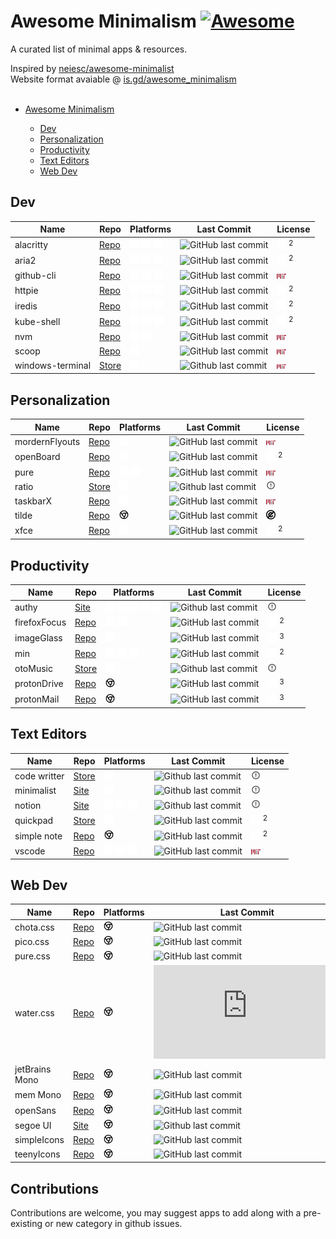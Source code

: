 # Awesome Minimalism [![Awesome](https://awesome.re/badge-flat.svg)](https://awesome.re)

A curated list of minimal apps & resources.

Inspired by [neiesc/awesome-minimalist](https://github.com/neiesc/awesome-minimalist#awesome-minimalist-frameworks-)<br>
Website format avaiable @ [is.gd/awesome_minimalism](https://is.gd/awesome_minimalism)
<br><br>
- [Awesome Minimalism](#awesome-minimalism-)

  - [Dev](#dev)
  - [Personalization](#personalization)
  - [Productivity](#productivity)
  - [Text Editors](#text-editors)
  - [Web Dev](#web-dev)

## Dev

| Name              | Repo                                                   | Platforms                                                                                                                                             | Last Commit                                                                                                    | License                                                        |
|------------------ |------------------------------------------------------- |------------------------------------------------------------------------------------------------------------------------------------------------------ |--------------------------------------------------------------------------------------------------------------- |--------------------------------------------------------------- |
| alacritty         | [Repo](https://github.com/alacritty/alacritty)         | <img src="icons/platforms/windows.svg" width="15"> <img src="icons/platforms/apple.svg" width="15"> <img src="icons/platforms/linux.svg" width="15">  | ![GitHub last commit](https://img.shields.io/github/last-commit/alacritty/alacritty?style=flat-square)         | <img src="icons/license/apache.svg" width="15"> <sup>2</sup>   |
| aria2             | [Repo](https://github.com/aria2/aria2)                 | <img src="icons/platforms/windows.svg" width="15"> <img src="icons/platforms/apple.svg" width="15"> <img src="icons/platforms/linux.svg" width="15">  | ![GitHub last commit](https://img.shields.io/github/last-commit/aria2/aria2?style=flat-square)                 | <img src="icons/license/gpl.svg" width="15"> <sup>2</sup>      |
| github-cli        | [Repo](https://github.com/cli/cli)                     | <img src="icons/platforms/windows.svg" width="15"> <img src="icons/platforms/apple.svg" width="15"> <img src="icons/platforms/linux.svg" width="15">  | ![GitHub last commit](https://img.shields.io/github/last-commit/cli/cli?style=flat-square)                     | <img src="icons/license/mit.svg" width="15">                   |
| httpie            | [Repo](https://github.com/httpie/httpie)               | <img src="icons/platforms/windows.svg" width="15"> <img src="icons/platforms/apple.svg" width="15"> <img src="icons/platforms/linux.svg" width="15">  | ![GitHub last commit](https://img.shields.io/github/last-commit/httpie/httpie?style=flat-square)               | <img src="icons/license/freebsd.svg" width="15"> <sup>2</sup>  |
| iredis            | [Repo](https://github.com/laixintao/iredis)            | <img src="icons/platforms/windows.svg" width="15"> <img src="icons/platforms/apple.svg" width="15"> <img src="icons/platforms/linux.svg" width="15">  | ![GitHub last commit](https://img.shields.io/github/last-commit/laixintao/iredis?style=flat-square)            | <img src="icons/license/freebsd.svg" width="15"> <sup>2</sup>  |
| kube-shell        | [Repo](https://github.com/cloudnativelabs/kube-shell)  | <img src="icons/platforms/windows.svg" width="15"> <img src="icons/platforms/apple.svg" width="15"> <img src="icons/platforms/linux.svg" width="15">  | ![GitHub last commit](https://img.shields.io/github/last-commit/cloudnativelabs/kube-shell?style=flat-square)  | <img src="icons/license/apache.svg" width="15"> <sup>2</sup>   |
| nvm               | [Repo](https://github.com/nvm-sh/nvm)                  | <img src="icons/platforms/apple.svg" width="15"> <img src="icons/platforms/linux.svg" width="15">                                                     | ![GitHub last commit](https://img.shields.io/github/last-commit/nvm-sh/nvm?style=flat-square)                  | <img src="icons/license/mit.svg" width="15">                   |
| scoop             | [Repo](https://github.com/ScoopInstaller/Scoop/)       | <img src="icons/platforms/windows.svg" width="15">                                                                                                    | ![GitHub last commit](https://img.shields.io/github/last-commit/ScoopInstaller/Scoop?style=flat-square)        | <img src="icons/license/mit.svg" width="15">                   |
| windows-terminal  | [Store](https://is.gd/HAXFZL)                          | <img src="icons/platforms/windows.svg" width="15">                                                                                                    | ![Github last commit](https://img.shields.io/github/last-commit/Microsoft/Terminal?style=flat-square)          | <img src="icons/license/mit.svg" width="15">                   |

## Personalization

| Name            | Repo                                                                 | Platforms                                                                                                                                             | Last Commit                                                                                                               | License                                                    |
|---------------- |--------------------------------------------------------------------- |------------------------------------------------------------------------------------------------------------------------------------------------------ |-------------------------------------------------------------------------------------------------------------------------- |----------------------------------------------------------- |
| mordernFlyouts  | [Repo](https://github.com/ModernFlyouts-Community/ModernFlyouts)     | <img src="icons/platforms/windows.svg" width="15">                                                                                                    | ![GitHub last commit](https://img.shields.io/github/last-commit/ModernFlyouts-Community/ModernFlyouts?style=flat-square)  | <img src="icons/license/mit.svg" width="15">               |
| openBoard       | [Repo](https://github.com/openboard-team/openboard)                  | <img src="icons/platforms/android.svg" width="15">                                                                                                    | ![GitHub last commit](https://img.shields.io/github/last-commit/openboard-team/openboard?style=flat-square)               | <img src="icons/license/gpl.svg" width="15"> <sup>2</sup>  |
| pure            | [Repo](https://github.com/sindresorhus/pure)                         | <img src="icons/platforms/apple.svg" width="15"> <img src="icons/platforms/linux.svg" width="15">                                                     | ![GitHub last commit](https://img.shields.io/github/last-commit/sindresorhus/pure?style=flat-square)                      | <img src="icons/license/mit.svg" width="15">               |
| ratio           | [Store](https://play.google.com/store/apps/details?id=com.bllocosn)  | <img src="icons/platforms/android.svg" width="15">                                                                                                    | ![Github last commit](https://img.shields.io/badge/last%20commit-N%2FA-yellow?style=flat-square)                          | <img src="icons/license/none.svg" width="15">              |
| taskbarX        | [Repo](https://github.com/ChrisAnd1998/TaskbarX)                     | <img src="icons/platforms/windows.svg" width="15">                                                                                                    | ![GitHub last commit](https://img.shields.io/github/last-commit/ChrisAnd1998/TaskbarX?style=flat-square)                  | <img src="icons/license/mit.svg" width="15">               |
| tilde           | [Repo](https://github.com/xvvvyz/tilde)                              | <img src="icons/platforms/chrome.svg" width="15">  | ![GitHub last commit](https://img.shields.io/github/last-commit/xvvvyz/tilde?style=flat-square)                           | <img src="icons/license/unlicense.svg" width="15">         |
| xfce            | [Repo](https://github.com/xfce-mirror/xfwm4)                         | <img src="icons/platforms/linux.svg" width="15">                                                                                                      | ![GitHub last commit](https://img.shields.io/github/last-commit/xfce-mirror/xfwm4?style=flat-square)                      | <img src="icons/license/gpl.svg" width="15"> <sup>2</sup>  |

## Productivity

| Name          | Repo                                                                                            | Platforms                                                                                                                                                                                                                                               | Last Commit                                                                                                      | License                                                        |
|-------------- |------------------------------------------------------------------------------------------------ |-------------------------------------------------------------------------------------------------------------------------------------------------------------------------------------------------------------------------------------------------------- |----------------------------------------------------------------------------------------------------------------- |--------------------------------------------------------------- |
| authy         | [Site](https://authy.com/download/)                                                             | <img src="icons/platforms/android.svg" width="15"> <img src="icons/platforms/ios.svg" width="15"> <img src="icons/platforms/windows.svg" width="15"> <img src="icons/platforms/apple.svg" width="15"> <img src="icons/platforms/linux.svg" width="15">  | ![Github last commit](https://img.shields.io/badge/last%20commit-N%2FA-yellow?style=flat-square)                 | <img src="icons/license/none.svg" width="15">                  |
| firefoxFocus  | [Repo](https://github.com/mozilla-mobile/focus-android)                                         | <img src="icons/platforms/android.svg" width="15"> <img src="icons/platforms/ios.svg" width="15">                                                                                                                                                       | ![GitHub last commit](https://img.shields.io/github/last-commit/mozilla-mobile/focus-android?style=flat-square)  | <img src="icons/license/mozilla.svg" width="15"> <sup>2</sup>  |
| imageGlass    | [Repo](https://github.com/d2phap/ImageGlass#imageglass---a-lightweight-versatile-image-viewer)  | <img src="icons/platforms/windows.svg" width="15">                                                                                                                                                                                                      | ![GitHub last commit](https://img.shields.io/github/last-commit/d2phap/ImageGlass?style=flat-square)             | <img src="icons/license/gpl.svg" width="15"> <sup>3</sup>      |
| min           | [Repo](https://github.com/minbrowser/min)                                                       | <img src="icons/platforms/windows.svg" width="15"> <img src="icons/platforms/apple.svg" width="15"> <img src="icons/platforms/linux.svg" width="15">                                                                                                    | ![GitHub last commit](https://img.shields.io/github/last-commit/minbrowser/min?style=flat-square)                | <img src="icons/license/apache.svg" width="15"> <sup>2</sup>   |
| otoMusic      | [Store](https://play.google.com/store/apps/details?id=com.piyush.music)                         | <img src="icons/platforms/android.svg" width="15">                                                                                                                                                                                                      | ![Github last commit](https://img.shields.io/badge/last%20commit-N%2FA-yellow?style=flat-square)                 | <img src="icons/license/none.svg" width="15">                  |
| protonDrive   | [Repo](https://github.com/ProtonMail/WebClients/tree/main/applications/drive)                   |<img src="icons/platforms/chrome.svg" width="15">  | ![GitHub last commit](https://img.shields.io/github/last-commit/Protonmail/WebClients?style=flat-square)         | <img src="icons/license/gpl.svg" width="15"> <sup>3</sup>      |
| protonMail    | [Repo](https://github.com/ProtonMail/WebClients/tree/main/applications/mail)                    | <img src="icons/platforms/chrome.svg" width="15">  | ![GitHub last commit](https://img.shields.io/github/last-commit/Protonmail/WebClients?style=flat-square)         | <img src="icons/license/gpl.svg" width="15"> <sup>3</sup>      |

## Text Editors

| Name          | Repo                                                                                        | Platforms                                                                                                                                             | Last Commit                                                                                                        | License                                                    |
|-------------- |-------------------------------------------------------------------------------------------- |------------------------------------------------------------------------------------------------------------------------------------------------------ |------------------------------------------------------------------------------------------------------------------- |----------------------------------------------------------- |
| code writter  | [Store](https://apps.microsoft.com/store/detail/code-writer/9WZDNCRFHZDT)                   | <img src="icons/platforms/windows.svg" width="15">                                                                                                    | ![Github last commit](https://img.shields.io/badge/last%20commit-N%2FA-yellow?style=flat-square)                   | <img src="icons/license/none.svg" width="15">              |
| minimalist    | [Site](https://www.minimalist.app)                                                          | <img src="icons/platforms/apple.svg" width="15">                                                                                                      | ![Github last commit](https://img.shields.io/badge/last%20commit-N%2FA-yellow?style=flat-square)                   | <img src="icons/license/none.svg" width="15">              |
| notion        | [Site](https://notion.so)                                                                   | <img src="icons/platforms/windows.svg" width="15"> <img src="icons/platforms/apple.svg" width="15"> <img src="icons/platforms/linux.svg" width="15">  | ![Github last commit](https://img.shields.io/badge/last%20commit-N%2FA-yellow?style=flat-square)                   | <img src="icons/license/none.svg" width="15">              |
| quickpad      | [Store](https://apps.microsoft.com/store/detail/quick-pad-fluent-notepad-app/9PDLWQHTLSV3)  | <img src="icons/platforms/windows.svg" width="15">                                                                                                    | ![GitHub last commit](https://img.shields.io/github/last-commit/yaichenbaum/Quick-Pad?style=flat-square)           | <img src="icons/license/gpl.svg" width="15"> <sup>2</sup>  |
| simple note   | [Repo](https://github.com/Automattic/simplenote-electron)                                   | <img src="icons/platforms/chrome.svg" width="15">  | ![GitHub last commit](https://img.shields.io/github/last-commit/Automattic/simplenote-electron?style=flat-square)  | <img src="icons/license/gpl.svg" width="15"> <sup>2</sup>  |
| vscode        | [Repo](https://github.com/microsoft/vscode)                                                 | <img src="icons/platforms/windows.svg" width="15"> <img src="icons/platforms/apple.svg" width="15"> <img src="icons/platforms/linux.svg" width="15">  | ![GitHub last commit](https://img.shields.io/github/last-commit/microsoft/vscode?style=flat-square)                | <img src="icons/license/mit.svg" width="15">               |

## Web Dev

| Name            | Repo                                                                     | Platforms                                          | Last Commit                                                                                                   | License                                                      |
|---------------- |------------------------------------------------------------------------- |--------------------------------------------------- |-------------------------------------------------------------------------------------------------------------- |------------------------------------------------------------- |
| chota.css       | [Repo](https://github.com/jenil/chota)                                   | <img src="icons/platforms/chrome.svg" width="15">  | ![GitHub last commit](https://img.shields.io/github/last-commit/jenil/chota?style=flat-square)                | <img src="icons/license/mit.svg" width="15">                 |
| pico.css        | [Repo](https://github.com/picocss/pico)                                  | <img src="icons/platforms/chrome.svg" width="15">  | ![GitHub last commit](https://img.shields.io/github/last-commit/picocss/pico?style=flat-square)               | <img src="icons/license/mit.svg" width="15">                 |
| pure.css        | [Repo](https://github.com/pure-css/pure)                                 | <img src="icons/platforms/chrome.svg" width="15">  | ![GitHub last commit](https://img.shields.io/github/last-commit/pure-css/pure?style=flat-square)              | <img src="icons/license/freebsd.svg" width="15">             |
| water.css       | [Repo](https://github.com/kognise/water.css)                             | <img src="icons/platforms/chrome.svg" width="15">  | ![GitHub last commit](https://img.shields.io/github/last-commit/kognise/water.css?style=flat-square)          | <img src="icons/license/mit.svg" width="15">                 |
| jetBrains Mono  | [Repo](https://github.com/JetBrains/JetBrainsMono)                       | <img src="icons/platforms/chrome.svg" width="15">  | ![GitHub last commit](https://img.shields.io/github/last-commit/JetBrains/JetBrainsMono?style=flat-square)    | <img src="icons/license/ofl.png" width="15"> <sup>1.1</sup>  |
| mem Mono        | [Repo](https://github.com/oidoid/mem)                                    | <img src="icons/platforms/chrome.svg" width="15">  | ![GitHub last commit](https://img.shields.io/github/last-commit/oidoid/mem?style=flat-square)                 | <img src="icons/license/gpl.svg" width="15"> <sup>3</sup>    |
| openSans        | [Repo](https://github.com/googlefonts/opensans)                          | <img src="icons/platforms/chrome.svg" width="15">  | ![GitHub last commit](https://img.shields.io/github/last-commit/googlefonts/opensans?style=flat-square)       | <img src="icons/license/ofl.png" width="15"> <sup>1.1</sup>  |
| segoe UI        | [Site](https://learn.microsoft.com/en-us/typography/font-list/segoe-ui)  | <img src="icons/platforms/chrome.svg" width="15">  | ![Github last commit](https://img.shields.io/badge/last%20commit-N%2FA-yellow?style=flat-square)              | <img src="icons/license/none.svg" width="15">                |
| simpleIcons     | [Repo](https://github.com/simple-icons/simple-icons)                     | <img src="icons/platforms/chrome.svg" width="15">  | ![GitHub last commit](https://img.shields.io/github/last-commit/simple-icons/simple-icons?style=flat-square)  | <img src="icons/license/cc.svg" width="15">                 |
| teenyIcons      | [Repo](https://github.com/teenyicons/teenyicons)                         | <img src="icons/platforms/chrome.svg" width="15">  | ![GitHub last commit](https://img.shields.io/github/last-commit/teenyicons/teenyicons?style=flat-square)      | <img src="icons/license/mit.svg" width="15">                 |

## Contributions

 Contributions are welcome, you may suggest apps to add along with a pre-existing or new category in github issues.

